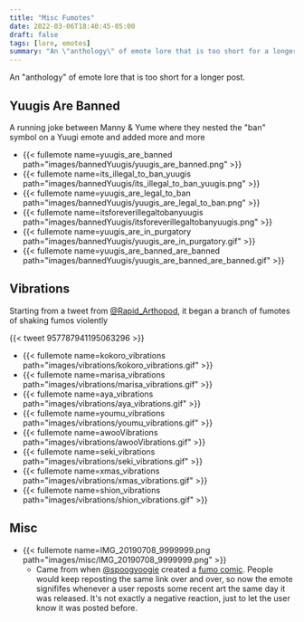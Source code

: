 ```yaml
---
title: "Misc Fumotes"
date: 2022-03-06T18:40:45-05:00
draft: false
tags: [lore, emotes]
summary: "An \"anthology\" of emote lore that is too short for a longer post"
---
```


An "anthology" of emote lore that is too short for a longer post.

## Yuugis Are Banned
A running joke between Manny & Yume where they nested the "ban" symbol on a Yuugi emote and added more and more

- {{< fullemote name=yuugis_are_banned path="images/bannedYuugis/yuugis_are_banned.png" >}}
- {{< fullemote name=its_illegal_to_ban_yuugis path="images/bannedYuugis/its_illegal_to_ban_yuugis.png" >}}
- {{< fullemote name=yuugis_are_legal_to_ban path="images/bannedYuugis/yuugis_are_legal_to_ban.png" >}}
- {{< fullemote name=itsforeverillegaltobanyuugis path="images/bannedYuugis/itsforeverillegaltobanyuugis.png" >}}
- {{< fullemote name=yuugis_are_in_purgatory path="images/bannedYuugis/yuugis_are_in_purgatory.gif" >}}
- {{< fullemote name=yuugis_are_banned_are_banned path="images/bannedYuugis/yuugis_are_banned_are_banned.gif" >}}


## Vibrations
Starting from a tweet from [@Rapid_Arthopod](https://twitter.com/Rapid_Arthropod), it began a branch of fumotes of shaking fumos violently

{{< tweet 957787941195063296 >}}

- {{< fullemote name=kokoro_vibrations path="images/vibrations/kokoro_vibrations.gif" >}}
- {{< fullemote name=marisa_vibrations path="images/vibrations/marisa_vibrations.gif" >}}
- {{< fullemote name=aya_vibrations path="images/vibrations/aya_vibrations.gif" >}}
- {{< fullemote name=youmu_vibrations path="images/vibrations/youmu_vibrations.gif" >}}
- {{< fullemote name=awooVibrations path="images/vibrations/awooVibrations.gif" >}}
- {{< fullemote name=seki_vibrations path="images/vibrations/seki_vibrations.gif" >}}
- {{< fullemote name=xmas_vibrations path="images/vibrations/xmas_vibrations.gif" >}}
- {{< fullemote name=shion_vibrations path="images/vibrations/shion_vibrations.gif" >}}

## Misc

- {{< fullemote name=IMG_20190708_9999999.png path="images/misc/IMG_20190708_9999999.png" >}}
  - Came from when [@spoogyoogie](https://twitter.com/spoogyoogie) created a [fumo comic](https://www.pixiv.net/en/artworks/76105392). People would keep reposting the same link over and over, so now the emote signififes whenever a user reposts some recent art the same day it was released. It's not exactly a negative reaction, just to let the user know it was posted before.